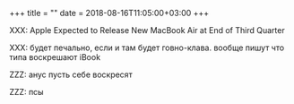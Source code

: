 +++
title = ""
date = 2018-08-16T11:05:00+03:00
+++

XXX: Apple Expected to Release New MacBook Air at End of Third Quarter


XXX: будет печально, если и там будет говно-клава. вообще пишут что типа воскрешают iBook


ZZZ: анус пусть себе воскресят


ZZZ: псы


